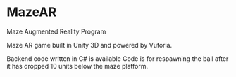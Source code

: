 # MazeAR
Maze Augmented Reality Program

Maze AR game built in Unity 3D and powered by Vuforia.

Backend code written in C# is available
Code is for respawning the ball after it has dropped 10 units below the maze platform.
